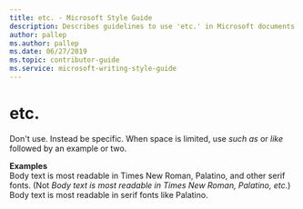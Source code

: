 ```yaml
---
title: etc. - Microsoft Style Guide
description: Describes guidelines to use 'etc.' in Microsoft documents and provides alternate examples.
author: pallep
ms.author: pallep
ms.date: 06/27/2019
ms.topic: contributor-guide
ms.service: microsoft-writing-style-guide
---
```


# etc.

Don't use. Instead be specific. When space is limited, use *such as* or *like* followed by an example or two.

**Examples**  
Body text is most readable in Times New Roman, Palatino, and other serif fonts. (Not *Body text is most readable in Times New Roman, Palatino, etc.*)   
Body text is most readable in serif fonts like Palatino. 
